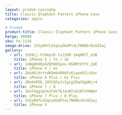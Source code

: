```yaml
---
layout: produk-casinghp
title: Classic Elephant Pattern iPhone Case
categories: apple

# Produk
product-title: Classic Elephant Pattern iPhone Case
harga: 90000
sku: hn-1134
image-drive: 1SSy00fLGSqnyOGdPtaL7NKBbrDvGEIwj
gallery:
  - url: 1VU9Lj-htHeptD-lnJZ0R-1AqHRTl_eSB
    title: iPhone 5 / 5s / SE
  - url: 1xWqUb9EpkZQhWd1pou-HSORtVtYV_2pE
    title: iPhone 6 / 6s
  - url: 1bGd01drYsdK6mbnRA6Fx6iqaeUCLvEwr
    title: iPhone 6 Plus / 6s Plus
  - url: 1Mx64PDE_295CQFpJcIgig3DqC8gUNjr4
    title: iPhone 7 / 8
  - url: 1UzF4ggJpVe2FdV7EJxUATsDJATnYWNmY
    title: iPhone 7 Plus / 8 Plus
  - url: 1SSy00fLGSqnyOGdPtaL7NKBbrDvGEIwj
    title: iPhone X
---
```

